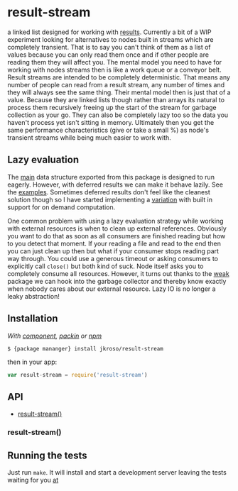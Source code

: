 
# result-stream

a linked list designed for working with [results](http://github.com/jkroso/result). Currently a bit of a WIP experiment looking for alternatives to nodes built in streams which are completely transient. That is to say you can't think of them as a list of values because you can only read them once and if other people are reading them they will affect you. The mental model you need to have for working with nodes streams then is like a work queue or a conveyor belt. Result streams are intended to be completely deterministic. That means any number of people can read from a result stream, any number of times and they will always see the same thing. Their mental model then is just that of a value. Because they are linked lists though rather than arrays its natural to process them recursively freeing up the start of the stream for garbage collection as your go. They can also be completely lazy too so the data you haven't process yet isn't sitting in memory. Ultimately then you get the same performance characteristics (give or take a small %) as node's transient streams while being much easier to work with. 

## Lazy evaluation

The [main](/index.js) data structure exported from this package is designed to run eagerly. However, with deferred results we can make it behave lazily. See the [examples](/examples/lazy.js). Sometimes deferred results don't feel like the cleanest solution though so I have started implementing a [variation](/lazy.js) with built in support for on demand computation.

One common problem with using a lazy evaluation strategy while working with external resources is when to clean up external references. Obviously you want to do that as soon as all consumers are finished reading but how to you detect that moment. If your reading a file and read to the end then you can just clean up then but what if your consumer stops reading part way through. You could use a generous timeout or asking consumers to explicitly call `close()` but both kind of suck. Node itself asks you to completely consume all resources. However, it turns out thanks to the [weak](https://npmjs.org/package/weak) package we can hook into the garbage collector and thereby know exactly when nobody cares about our external resource. Lazy IO is no longer a leaky abstraction!

## Installation

_With [component](//github.com/component/component), [packin](//github.com/jkroso/packin) or [npm](//github.com/isaacs/npm)_  

	$ {package mananger} install jkroso/result-stream

then in your app:

```js
var result-stream = require('result-stream')
```

## API

- [result-stream()](#result-stream)

### result-stream()

## Running the tests

Just run `make`. It will install and start a development server leaving the tests waiting for you [at](http://localhost:3000/test)
